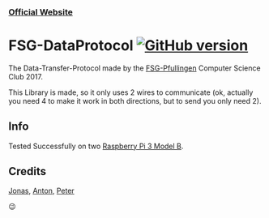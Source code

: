 ### [Official Website](http://partyguy01.github.io/fsg-dataprotocol-website)
# FSG-DataProtocol [![GitHub version](https://badge.fury.io/gh/GQdeltex%2FFSG-DataProtocol.svg)](https://badge.fury.io/gh/GQdeltex%2FFSG-DataProtocol)
The Data-Transfer-Protocol made by the [FSG-Pfullingen](http://fsg-pfullingen.de/) Computer Science Club 2017.

This Library is made, so it only uses 2 wires to communicate (ok, actually you need 4 to make it work in both directions, but to send you only need 2).

## Info
Tested Successfully on two [Raspberry Pi 3 Model B](http://www.raspberrypi.org/products/raspberry-pi-3-model-b/).

## Credits
[Jonas](http://github.com/Electrojones), [Anton](http://github.com/PartyGuy01), [Peter](http://github.com/GQDeltex)





:wink:
